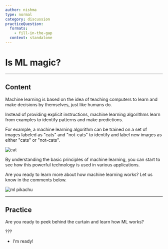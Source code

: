 ```yaml
---
author: nishma
type: normal
category: discussion
practiceQuestion:
  formats:
    - fill-in-the-gap
  context: standalone
---
```


# Is ML magic?

---
## Content

Machine learning is based on the idea of teaching computers to learn and make decisions by themselves, just like humans do.

Instead of providing explicit instructions, machine learning algorithms learn from examples to identify patterns and make predictions.

For example, a machine learning algorithm can be trained on a set of images labeled as "cats" and "not-cats" to identify and label new images as either "cats" or "not-cats".

![cat](https://img.enkipro.com/4c48f0af4699d2d9d76aa1b6bbd1ed56.jpeg)

By understanding the basic principles of machine learning, you can start to see how this powerful technology is used in various applications.

Are you ready to learn more about how machine learning works? Let us know in the comments below.

![ml pikachu](https://img.enkipro.com/a52b04a55565e278e2864733961cc281.png)

---
## Practice

Are you ready to peek behind the curtain and learn how ML works?

???

- I'm ready!